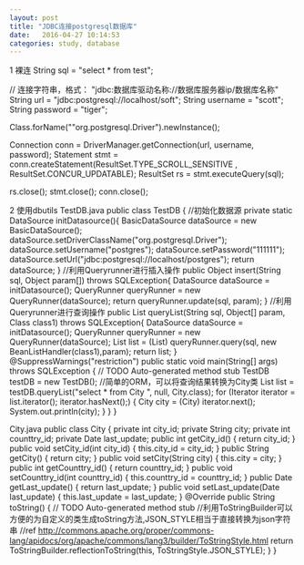 ```yaml
---
layout: post
title: "JDBC连接postgresql数据库"
date:   2016-04-27 10:14:53
categories: study, database
---
```


1 裸连
String sql = "select * from test";

// 连接字符串，格式： "jdbc:数据库驱动名称://数据库服务器ip/数据库名称"
String url = "jdbc:postgresql://localhost/soft";
String username = "scott";
String password = "tiger";

Class.forName(""org.postgresql.Driver").newInstance();

Connection conn = DriverManager.getConnection(url, username, password); 
Statement  stmt = conn.createStatement(ResultSet.TYPE_SCROLL_SENSITIVE
                                     , ResultSet.CONCUR_UPDATABLE);
ResultSet  rs   = stmt.executeQuery(sql);

rs.close();
stmt.close();
conn.close();


2 使用dbutils
TestDB.java
public class TestDB {
  //初始化数据源
	private  static DataSource initDatasource(){
		BasicDataSource dataSource = new BasicDataSource();
		dataSource.setDriverClassName("org.postgresql.Driver");
		dataSource.setUsername("postgres");
		dataSource.setPassword("111111");
		dataSource.setUrl("jdbc:postgresql://localhost/postgres");
		return dataSource;
	}
	//利用Queryrunner进行插入操作
	public Object insert(String sql, Object param[]) throws SQLException{
		DataSource dataSource = initDatasource();
		QueryRunner queryRunner = new QueryRunner(dataSource);
		return queryRunner.update(sql, param);
	}
	//利用Queryrunner进行查询操作
	public List<City> queryList(String sql, Object[] param, Class class1) throws SQLException{
		DataSource dataSource = initDatasource();
		QueryRunner queryRunner = new QueryRunner(dataSource);
		List<City> list = (List<City>) queryRunner.query(sql, new BeanListHandler<City>(class1),param);
		return list;
	} 
	@SuppressWarnings("restriction")
	public static void main(String[] args) throws SQLException {
		// TODO Auto-generated method stub
		TestDB testDB = new TestDB();
		//简单的ORM，可以将查询结果转换为City类
		List<City> list = testDB.queryList("select * from City ", null, City.class);
		for (Iterator iterator = list.iterator(); iterator.hasNext();) {
			City city = (City) iterator.next();
			System.out.println(city);
		}
	}
}

City.java
public class City {
	private int city_id;
	private String city;
	private int counttry_id;
	private Date last_update;
	public int getCity_id() {
		return city_id;
	}
	public void setCity_id(int city_id) {
		this.city_id = city_id;
	}
	public String getCity() {
		return city;
	}
	public void setCity(String city) {
		this.city = city;
	}
	public int getCounttry_id() {
		return counttry_id;
	}
	public void setCounttry_id(int counttry_id) {
		this.counttry_id = counttry_id;
	}
	public Date getLast_update() {
		return last_update;
	}
	public void setLast_update(Date last_update) {
		this.last_update = last_update;
	}
	@Override
	public String toString() {
		// TODO Auto-generated method stub
		//利用ToStringBuilder可以方便的为自定义的类生成toString方法,JSON_STYLE相当于直接转换为json字符串
		//ref http://commons.apache.org/proper/commons-lang/apidocs/org/apache/commons/lang3/builder/ToStringStyle.html
		return ToStringBuilder.reflectionToString(this, ToStringStyle.JSON_STYLE);
	}
}
